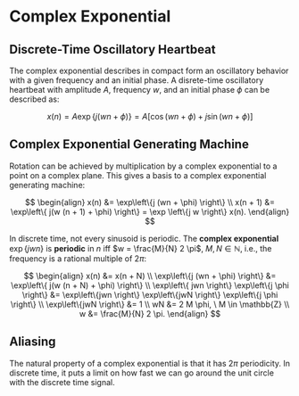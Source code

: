 # Complex Exponential

## Discrete-Time Oscillatory Heartbeat

The complex exponential describes in compact form an oscillatory behavior with a given frequency and an initial phase. A disrete-time oscillatory heartbeat with amplitude $A$, frequency $w$, and an initial phase $\phi$ can be described as:

$$
x(n) = A \exp \left\{ j(wn + \phi) \right\} = A \left[\cos\left(wn + \phi \right) + j \sin(wn + \phi) \right]
$$

## Complex Exponential Generating Machine

Rotation can be achieved by multiplication by a complex exponential to a point on a complex plane. This gives a basis to a complex exponential generating machine:

$$
\begin{align}
x(n) &= \exp\left\{j (wn  + \phi) \right\} \\ x(n + 1) &= \exp\left\{ j(w (n + 1) + \phi) \right\} = \exp \left\{j w \right\} x(n).
\end{align}
$$

In discrete time, not every sinusoid is periodic. The **complex exponential** $\exp \left\{ jwn \right\}$ is **periodic** in $n$ iff $w = \frac{M}{N} 2 \pi$, $M, N \in \mathbb{N}$, i.e., the frequency is a rational multiple of $2\pi$:

$$
\begin{align}
x(n) &= x(n + N) \\
\exp\left\{j (wn + \phi) \right\} &= \exp\left\{ j(w (n + N) + \phi) \right\} \\
\exp\left\{ jwn \right\} \exp\left\{j \phi \right\} &= \exp\left\{jwn \right\} \exp\left\{jwN \right\} \exp\left\{j \phi \right\} \\
\exp\left\{jwN \right\} &= 1 \\
wN &= 2 M \phi, \ M \in \mathbb{Z} \\
w &= \frac{M}{N} 2 \pi.
\end{align}
$$

## Aliasing

The natural property of a complex exponential is that it has $2\pi$ periodicity. In discrete time, it puts a limit on how fast we can go around the unit circle with the discrete time signal.
